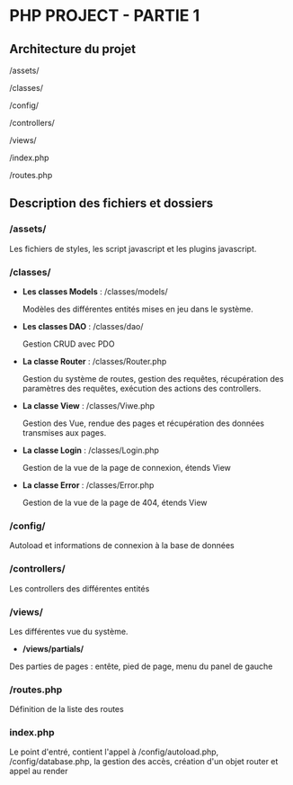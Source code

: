 # PHP PROJECT - PARTIE 1

## Architecture du projet

/assets/

/classes/

/config/

/controllers/

/views/

/index.php

/routes.php

## Description des fichiers et dossiers

### /assets/

Les fichiers de styles, les script javascript et les plugins javascript.

### /classes/

- **Les classes Models** : /classes/models/
  
  Modèles des différentes entités mises en jeu dans le système.

- **Les classes DAO** : /classes/dao/
  
  Gestion CRUD avec PDO

- **La classe Router** : /classes/Router.php
  
  Gestion du système de routes, gestion des requêtes, récupération des paramètres des requêtes, exécution des actions des controllers.

- **La classe View** : /classes/Viwe.php
  
  Gestion des Vue, rendue des pages et récupération des données transmises aux pages.

- **La classe Login** : /classes/Login.php
  
  Gestion de la vue de la page de connexion, étends View

- **La classe Error** : /classes/Error.php
  
  Gestion de la vue de la page de 404, étends View

### /config/

Autoload et informations de connexion à la base de données

### /controllers/

Les controllers des différentes entités

### /views/

Les différentes vue du système.

- **/views/partials/**

Des parties de pages : entête, pied de page, menu du panel de gauche

### /routes.php

Définition de la liste des routes

### index.php

Le point d'entré, contient l'appel à /config/autoload.php, /config/database.php, la gestion des accès, création d'un objet router et appel au render

